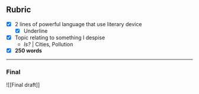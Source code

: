 ## Rubric
- [x] 2 lines of powerful language that use literary device
	- [x] Underline
- [x] Topic relating to something I despise
	- *Is?*  | Cities, Pollution
- [x] **250 words**
---
### Final
![[Final draft]]